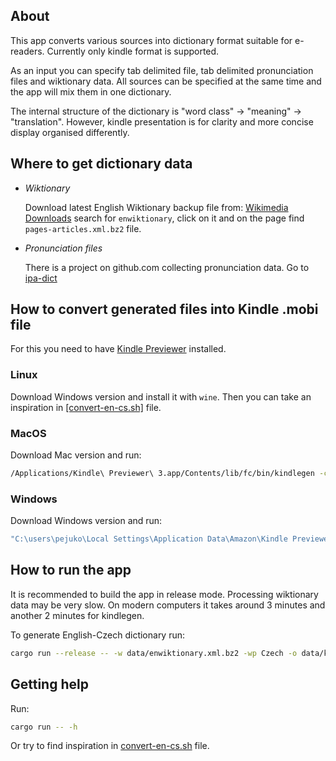 ## About

This app converts various sources into dictionary format suitable for e-readers.
Currently only kindle format is supported.

As an input you can specify tab delimited file, tab delimited pronunciation files
and wiktionary data. All sources can be specified at the same time and the app
will mix them in one dictionary.

The internal structure of the dictionary is "word class" -> "meaning" -> "translation".
However, kindle presentation is for clarity and more concise display organised differently.

## Where to get dictionary data

* *Wiktionary*

  Download latest English Wiktionary backup file from:
  [Wikimedia Downloads](https://dumps.wikimedia.org/backup-index.html)
  search for `enwiktionary`, click on it and on the page find `pages-articles.xml.bz2`
  file.

* *Pronunciation files*

  There is a project on github.com collecting pronunciation data. Go to
  [ipa-dict](https://github.com/open-dict-data/ipa-dict)

## How to convert generated files into Kindle .mobi file

For this you need to have
[Kindle Previewer](https://www.amazon.com/Kindle-Previewer/b?ie=UTF8&node=21381691011)
installed.

### Linux

Download Windows version and install it with `wine`.
Then you can take an inspiration in [[convert-en-cs.sh]](convert-en-cs.sh) file.

### MacOS

Download Mac version and run:
```sh
/Applications/Kindle\ Previewer\ 3.app/Contents/lib/fc/bin/kindlegen -c1 -gen_ff_mobi7 -dont_append_source data/kindle-en-cs/content.opf
```

### Windows

Download Windows version and run:
```sh
"C:\users\pejuko\Local Settings\Application Data\Amazon\Kindle Previewer 3\lib\fc\bin\kindlegen.exe" -c1 -gen_ff_mobi7 -dont_append_source data/kindle-en-cs/content.opf
```

## How to run the app

It is recommended to build the app in release mode.
Processing wiktionary data may be very slow.
On modern computers it takes around 3 minutes and another 2 minutes for kindlegen.

To generate English-Czech dictionary run:
```sh
cargo run --release -- -w data/enwiktionary.xml.bz2 -wp Czech -o data/kindle-en-cs -t "English-Czech dictionary" -a pejuko
```

## Getting help

Run:
```sh
cargo run -- -h
```

Or try to find inspiration in [convert-en-cs.sh](convert-en-cs.sh) file.
